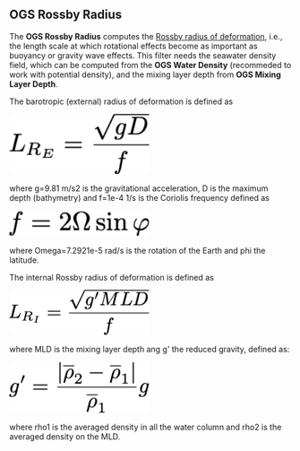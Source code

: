 ## OGS Rossby Radius

The **OGS Rossby Radius** computes the [Rossby radius of deformation](https://en.wikipedia.org/wiki/Rossby_radius_of_deformation), i.e., the length scale at which rotational effects become as important as buoyancy or gravity wave effects. This filter needs the seawater density field, which can be computed from the **OGS Water Density** (recommeded to work with potential density), and the mixing layer depth from **OGS Mixing Layer Depth**.

The barotropic (external) radius of deformation is defined as

<img src="https://github.com/inogs/OGSParaviewSuite/blob/master/OGSPlugins/OGSRossbyRadius/doc/RReq1.png" alt="" width="250"/>

where g=9.81 m/s2 is the gravitational acceleration, D is the maximum depth (bathymetry) and f=1e-4 1/s is the Coriolis frequency defined as

<img src="https://github.com/inogs/OGSParaviewSuite/blob/master/OGSPlugins/OGSRossbyRadius/doc/RReq2.png" alt="" width="250"/>

where Omega=7.2921e-5 rad/s is the rotation of the Earth and phi the latitude.

The internal Rossby radius of deformation is defined as

<img src="https://github.com/inogs/OGSParaviewSuite/blob/master/OGSPlugins/OGSRossbyRadius/doc/RReq3.png" alt="" width="250"/>

where MLD is the mixing layer depth ang g' the reduced gravity, defined as:

<img src="https://github.com/inogs/OGSParaviewSuite/blob/master/OGSPlugins/OGSRossbyRadius/doc/RReq4.png" alt="" width="250"/>

where rho1 is the averaged density in all the water column and rho2 is the averaged density on the MLD.